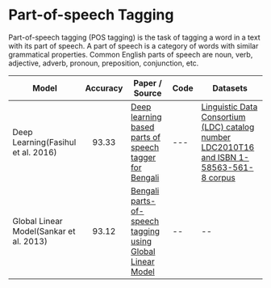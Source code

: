 
# Part-of-speech Tagging
Part-of-speech tagging (POS tagging) is the task of tagging a word in a text with its part of speech.
A part of speech is a category of words with similar grammatical properties. Common English
parts of speech are noun, verb, adjective, adverb, pronoun, preposition, conjunction, etc.

| Model           | Accuracy  |  Paper / Source | Code | Datasets|
| ------------- | :-----:| --- | --- | --- |
| Deep Learning(Fasihul et al. 2016) | 93.33 | [Deep learning based parts of speech tagger for Bengali](https://ieeexplore.ieee.org/abstract/document/7760098) | --- | [Linguistic Data Consortium (LDC) catalog number LDC2010T16 and ISBN 1-58563-561-8 corpus](https://catalog.ldc.upenn.edu/LDC2010T16)
| Global Linear Model(Sankar et al. 2013) | 93.12 | [Bengali parts-of-speech tagging using Global Linear Model](https://ieeexplore.ieee.org/abstract/document/6726132) | -- | -- | 
